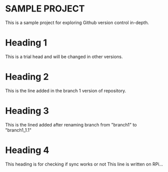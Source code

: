 # SAMPLE PROJECT
This is a sample project for exploring Github version control in-depth.

# Heading 1
This is a trial head and will be changed in other versions.

# Heading 2
This is the line added in the branch 1 version of repository.

# Heading 3
This is the lined added after renaming branch from "branch1" to "branch1_1.1"

# Heading 4
This heading is for checking if sync works or not
This line is written on RPi...
